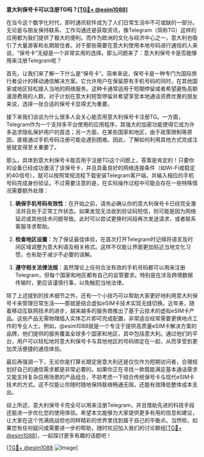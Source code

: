 **意大利保号卡可以注册TG吗？[[TG💪+ @esim1088](https://t.me/s/esim1088)]**

在当今这个数字化时代，即时通讯软件成为了人们日常生活中不可或缺的一部分。无论是与朋友保持联系、工作沟通还是获取资讯，像Telegram（简称TG）这样的应用都为我们提供了极大的便利。而作为欧洲的文化与经济中心之一，意大利也吸引了大量游客和长期居住者。对于那些需要在意大利使用本地号码进行通信的人来说，“保号卡”无疑是一个非常实用的选择。那么问题来了：意大利保号卡是否能够用来注册Telegram呢？

首先，让我们来了解一下什么是“保号卡”。简单来说，保号卡是一种专门为国际旅行者设计的移动通信解决方案。它允许用户在保留原有手机号码的同时，在其他国家或地区轻松接入当地的网络服务。这种卡通常适用于短期停留或者希望避免高额漫游费用的人群。对于计划在意大利短暂停留并希望享受本地通话资费优惠的朋友来说，选择一张合适的保号卡显得尤为重要。

接下来我们谈谈为什么很多人会关心能否用意大利保号卡注册TG。一方面，Telegram作为一个支持多平台使用的应用程序，其强大的加密功能使得它成为许多追求隐私保护用户的首选；另一方面，在某些国家和地区，由于政策限制等原因，直接通过手机号码注册可能会遇到困难。因此，了解如何利用其他方式完成注册就变得至关重要了。

那么，具体到意大利保号卡能否用于注册TG这个问题上，答案是肯定的！只要你的设备已经成功激活了该保号卡，并且具备良好的网络连接条件（如Wi-Fi或稳定的4G信号），就可以按照常规流程下载安装Telegram客户端，并输入相应的手机号码完成身份验证。不过需要注意的是，在实际操作过程中可能会存在一些特殊情况需要额外处理：

1. **确保手机号码有效性**：在开始之前，请务必确认你的意大利保号卡已经完全激活并且处于正常工作状态。如果发现无法收到验证码短信，则可能是因为网络延迟或其他技术问题导致。此时可以尝试更换时间段再次发送请求，或者联系客服寻求帮助。
   
2. **检查地区设置**：为了保证最佳体验，在首次打开Telegram时记得将语言及时间区域调整为意大利语及相关格式。这样不仅能让界面更加贴近当地文化习惯，也有助于减少不必要的误解。
   
3. **遵守相关法律法规**：虽然理论上任何合法有效的手机号码都可以用来注册Telegram，但每个国家和地区都有自己的监管要求。特别是在涉及跨境数据传输时，更应该谨慎行事，以免触犯当地法律。

除了上述提到的技术细节之外，还有一个小技巧可以帮助大家更好地利用意大利保号卡来管理日常生活——那就是结合虚拟eSIM卡技术实现无缝切换。近年来，随着移动互联网技术的进步，越来越多的服务商推出了基于云技术的虚拟eSIM卡产品。这些产品无需物理插入实体芯片即可完成配置，非常适合经常需要更换地点工作的专业人士。例如，@esim1088就是一个专注于提供高质量eSIM卡解决方案的品牌，他们提供的服务覆盖全球多个国家和地区，其中包括意大利。通过他们的平台，用户可以轻松地将意大利保号卡与其他地区的号码绑定在一起，从而享受到更加灵活便捷的通信体验。

最后再强调一下，无论你是打算长期定居意大利还是仅仅作为短期访问者，合理规划好自己的通信需求都是非常必要的。如果你正在寻找一款既能满足基本通话需求又能支持复杂应用场景的产品组合，不妨考虑一下结合传统保号卡与现代eSIM卡技术的方式。这不仅能让你随时随地保持联络畅通无阻，还能有效降低整体成本支出。

综上所述，意大利保号卡完全可以用来注册Telegram，并且借助先进的科技手段还能进一步优化您的使用体验。希望本文能够为大家提供更多有用的信息和建议，让大家在这个充满挑战但也同样精彩的世界里找到属于自己的平衡点。当然啦，如果您有任何疑问或需要进一步的帮助，随时欢迎加入我们的讨论群组[[TG💪+ @esim1088](https://t.me/s/esim1088)]，一起探讨更多有趣的话题吧！

[[TG💪+ @esim1088](https://t.me/s/esim1088) ![Image](https://i.postimg.cc/4NQfJmqS/Snipaste-2025-05-13-00-14-12.png)]